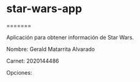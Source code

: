 star-wars-app
==============

=======

Aplicación para obtener información de Star Wars.

Nombre:  Gerald Matarrita Alvarado

Carnet:  2020144486

Opciones:

```bash

```